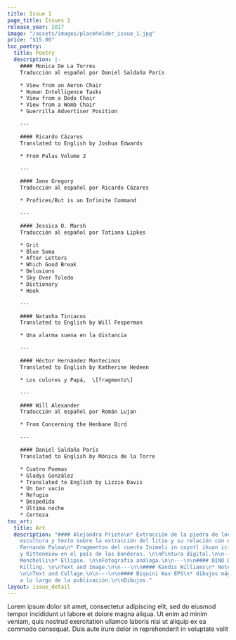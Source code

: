 ```yaml
---
title: Issue 1
page_title: Issues 1
release_year: 2017
image: "/assets/images/placeholder_issue_1.jpg"
price: "$15.00"
toc_poetry:
  title: Poetry
  description: |-
    #### Monica De La Torres
    Traducción al español por Daniel Saldaña París

    * View from an Aeron Chair
    * Human Intelligence Tasks
    * View from a Dodo Chair
    * View from a Womb Chair
    * Guerrilla Advertiser Position

    ---

    #### Ricardo Cázares
    Translated to English by Joshua Edwards

    * From Palas Volume 2

    ---

    #### Jane Gregory
    Traducción al español por Ricardo Cázares

    * Profices/But is an Infinite Command

    ---

    #### Jessica O. Marsh
    Traducción al español por Tatiana Lipkes

    * Grit
    * Blue Soma
    * After Letters
    * Which Good Break
    * Delusions
    * Sky Over Toledo
    * Dictionary
    * Hook

    ---

    #### Natasha Tiniacos
    Translated to English by Will Fesperman

    * Una alarma suena en la distancia

    ---

    #### Héctor Hernández Montecinos
    Translated to English by Katherine Hedeen

    * Los colores y Papá,  \[fragmento\]

    ---

    #### Will Alexander
    Traducción al español por Román Lujan

    * From Concerning the Henbane Bird

    ---

    #### Daniel Saldaña París
    Translated to English by Mónica de la Torre

    * Cuatro Poemas
    * Gladys González
    * Translated to English by Lizzie Davis
    * Un bar vacío
    * Refugio
    * Despedida
    * Última noche
    * Certeza
toc_art:
  title: Art
  description: "#### Alejandra Prieto\n* Extracción de la piedra de locura.\n\nDibujo,
    escultura y texto sobre la extracción del litio y su relación con el cuerpo humano.\n\n---\n\n####
    Fernando Palma\n* Fragmentos del cuento Inimeli in coyotl ihuan icihuahua in cemechin
    y Kittenmiow en el país de las banderas. \n\nPintura digital.\n\n---\n\n#### Fabiola
    Menchelli\n* Ellipse. \n\nFotografía análoga.\n\n---\n\n#### DINO DINCO\n* Beyond
    Killing. \n\nText and Image.\n\n---\n\n#### Kandis Williams\n* Notes on Love.
    \n\nText and Collage.\n\n---\n\n#### Biquini Wax EPS\n* dibujos mágico feudales
    a lo largo de la publicación.\n\nDibujos."
layout: issue_detail
---
```


Lorem ipsum dolor sit amet, consectetur adipiscing elit, sed do eiusmod tempor incididunt ut labore et dolore magna aliqua. Ut enim ad minim veniam, quis nostrud exercitation ullamco laboris nisi ut aliquip ex ea commodo consequat. Duis aute irure dolor in reprehenderit in voluptate velit